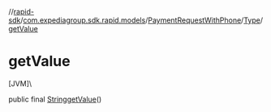 //[rapid-sdk](../../../../index.md)/[com.expediagroup.sdk.rapid.models](../../index.md)/[PaymentRequestWithPhone](../index.md)/[Type](index.md)/[getValue](get-value.md)

# getValue

[JVM]\

public final [String](https://docs.oracle.com/javase/8/docs/api/java/lang/String.html)[getValue](get-value.md)()
